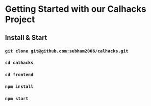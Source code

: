 # Getting Started with our Calhacks Project

## Install & Start

### `git clone git@github.com:subham2006/calhacks.git`
### `cd calhacks`
### `cd frontend`
### `npm install`
### `npm start`
